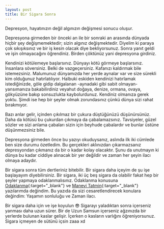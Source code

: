 ```yaml
---
layout: post
title: Bir Sigara Sonra
---
```


Depresyon, hayatınızın değil algınızın değişmesi sonucu oluşur.

Depresyona girmeden bir önceki an ile bir sonraki an arasında dünyada hiçbir şey değişmemektedir; sizin algınız değişmektedir. Diyelim ki paraya çok sıkışıksınız ve bir iş kesin olacak diye bekliyorsunuz. Sonra yanıt geldi ve işin olmayacağını öğrendiniz. Birden çöktünüz yani depresyona girdiniz.

Kendinizi kötülemeye başlarsınız. Dünyayı kötü görmeye başlarsınız. İnsanlara söversiniz. Belki de vazgeçersiniz. Kafanızı kaldırmak bile istemezsiniz. Malumunuz dünyamızda her yerde aynalar var ve size sürekli kim olduğunuz hatırlatılıyor. Halbuki eskiden kendinizi hatırlamak istediğinizde, göle gidip dalgalanan -aynadaki gibi sabit olmayan- yansımanıza bakabilirdiniz veyahut doğaya, denize, ormana, ovaya, gökyüzüne bakıp sonsuzlukta kaybolurdunuz. Kendiniz olmanıza gerek yoktu. Şimdi ise hep bir şeyler olmak zorundasınız çünkü dünya sizi rahat bırakmıyor.

Bazı anlar gelir, içinden çıkılmaz bir çukura düştüğünüzü düşünürsünüz. Daha da kötüsü bu çukurdan çıkmaya da çabalamazsınız. Tavsiyeler, güzel sözler ve sizi anlama çabaları sizin için beyhude çabalardır ve bunlar üstüne düşünmezsiniz bile.

Depresyona girmeden önce bu yazıyı okuduysanız, aslında ilk iki cümlede ben size durumu özetledim. Bu gerçekleri aklınızdan çıkarmazsanız depresyondan çıkmanız da bir o kadar kolay olacaktır. Şunu da unutmayın ki dünya bu kadar ciddiye alınacak bir yer değildir ve zaman her şeyin ilacı olmaya adaydır.

Bir sigara sonra tüm dertleriniz bitebilir. Bir sigara daha içeyim de şu işe başlayayım diyebilirsiniz. Bir sigara, iki üç beş sigara da olabilir fakat hep bir şeyler yapmaya odaklanmalısınız. Odaklanma konusuna [Odaklanma](https://www.dursunturan.com/Odaklanma/){:target="_blank"} ve [Manevi Tatmin](https://www.dursunturan.com/Manevi-Tatmin/){:target="_blank"} yazılarımda değindim. Bu yazıda da sizi cesaretlendirecek konulara değindim: Yaşamın sonluluğu ve Zaman ilacı.

Bir sigara daha için ve işe koyulun 😎 Sigarayı yaladıktan sonra içerseniz yanması daha uzun sürer. Bir de Uzun Samsun içerseniz ağzınızda bir yerlerde bulunan kaslar gelişir. İçerken o kasların varlığını öğreniyorsunuz. Sigara içmeyen de sütünü içsin zaaa xd